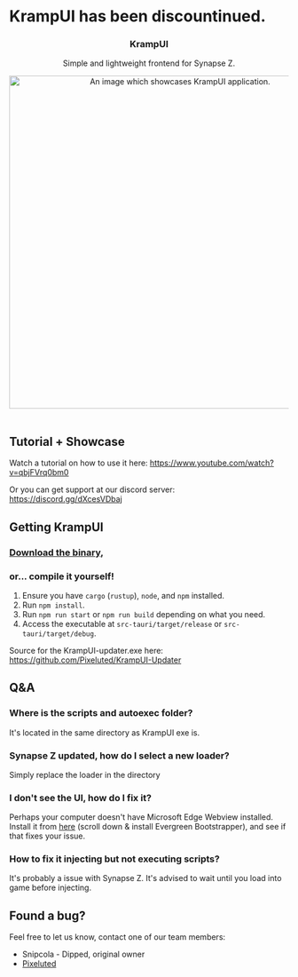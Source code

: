 # KrampUI has been discountinued.

<div align="center">
    <h3>KrampUI</h3>
    <p>Simple and lightweight frontend for Synapse Z.</p>
    <img src="https://mentally-insane.pixeluted.com/Yoha8/CaXAlOjI60.png/raw" alt="An image which showcases KrampUI application." width="600"/>
</div>
<br />

## Tutorial + Showcase
Watch a tutorial on how to use it here: https://www.youtube.com/watch?v=qbjFVrq0bm0

Or you can get support at our discord server: https://discord.gg/dXcesVDbaj

## Getting KrampUI

### [Download the binary](https://github.com/Pixeluted/KrampUI/releases/latest),

### or... compile it yourself!
1. Ensure you have `cargo` (`rustup`), `node`, and `npm` installed.
2. Run `npm install`.
3. Run `npm run start` or `npm run build` depending on what you need.
4. Access the executable at `src-tauri/target/release` or `src-tauri/target/debug`.

Source for the KrampUI-updater.exe here: https://github.com/Pixeluted/KrampUI-Updater

## Q&A
### Where is the scripts and autoexec folder?
It's located in the same directory as KrampUI exe is.

### Synapse Z updated, how do I select a new loader?
Simply replace the loader in the directory

### I don't see the UI, how do I fix it?
Perhaps your computer doesn't have Microsoft Edge Webview installed.</br>
Install it from <a href="https://developer.microsoft.com/en-us/microsoft-edge/webview2" target="_blank">here</a> (scroll down & install Evergreen Bootstrapper), and see if that fixes your issue.


### How to fix it injecting but not executing scripts?
It's probably a issue with Synapse Z. It's advised to wait until you load into game before injecting.

## Found a bug?
Feel free to let us know, contact one of our team members:
- Snipcola - Dipped, original owner
- [Pixeluted](https://discord.com/users/1057760003701882890)
